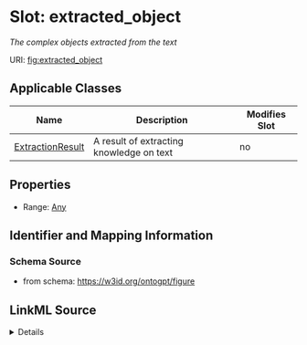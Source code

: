 

# Slot: extracted_object


_The complex objects extracted from the text_



URI: [fig:extracted_object](http://w3id.org/ontogpt/figure-templateextracted_object)



<!-- no inheritance hierarchy -->





## Applicable Classes

| Name | Description | Modifies Slot |
| --- | --- | --- |
| [ExtractionResult](ExtractionResult.md) | A result of extracting knowledge on text |  no  |







## Properties

* Range: [Any](Any.md)





## Identifier and Mapping Information







### Schema Source


* from schema: https://w3id.org/ontogpt/figure




## LinkML Source

<details>
```yaml
name: extracted_object
description: The complex objects extracted from the text
from_schema: https://w3id.org/ontogpt/figure
rank: 1000
alias: extracted_object
owner: ExtractionResult
domain_of:
- ExtractionResult
range: Any
inlined: true

```
</details>